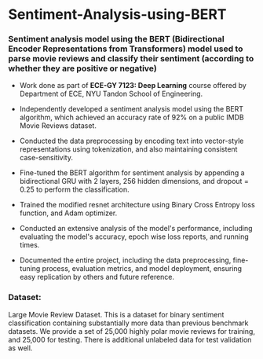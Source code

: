 # Sentiment-Analysis-using-BERT
### Sentiment analysis model using the BERT (Bidirectional Encoder Representations from Transformers) model used to parse movie reviews and classify their sentiment (according to whether they are positive or negative)

- Work done as part of **ECE-GY 7123: Deep Learning** course offered by Department of ECE, NYU Tandon School of Engineering.
- Independently developed a sentiment analysis model using the BERT algorithm, which achieved an accuracy rate of 92% on a public IMDB Movie Reviews dataset.

- Conducted the data preprocessing by encoding text into vector-style representations using tokenization, and also maintaining consistent case-sensitivity. 

- Fine-tuned the BERT algorithm for sentiment analysis by appending a bidirectional GRU with 2 layers, 256 hidden dimensions, and dropout = 0.25 to perform the classification.

- Trained the modified resnet architecture using Binary Cross Entropy loss function, and Adam optimizer.

- Conducted an extensive analysis of the model's performance, including evaluating the model's accuracy, epoch wise loss reports, and running times.

- Documented the entire project, including the data preprocessing, fine-tuning process, evaluation metrics, and model deployment, ensuring easy replication by others and future reference.

### Dataset:
Large Movie Review Dataset. This is a dataset for binary sentiment classification containing substantially more data than previous benchmark datasets. We provide a set of 25,000 highly polar movie reviews for training, and 25,000 for testing. There is additional unlabeled data for test validation as well.
